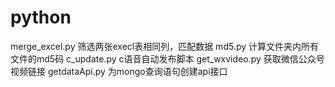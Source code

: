 # python

merge_excel.py  筛选两张execl表相同列，匹配数据
md5.py  计算文件夹内所有文件的md5码
c_update.py  c语音自动发布脚本
get_wxvideo.py  获取微信公众号视频链接
getdataApi.py  为mongo查询语句创建api接口
